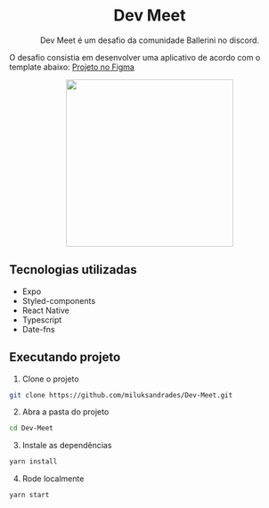 <div align="center">
    <h1>Dev Meet</h1>
   Dev Meet é um desafio da comunidade Ballerini no discord.
</div>

O desafio consistia em desenvolver uma aplicativo de acordo com o template abaixo:
[Projeto no Figma](https://www.figma.com/file/UgZj1C1DWJlVftvMLz1Aq9/Dev-Meet?node-id=0%3A1)

<div align="center" style="height: 300px">
    <img src="assets/app.gif" height="300" />
</div>

## Tecnologias utilizadas

- Expo
- Styled-components
- React Native
- Typescript
- Date-fns

## Executando projeto
1) Clone o projeto
```sh
git clone https://github.com/miluksandrades/Dev-Meet.git
```
2) Abra a pasta do projeto
```sh
cd Dev-Meet
```
3) Instale as dependências
```sh
yarn install
```
4) Rode localmente
```sh
yarn start
```
